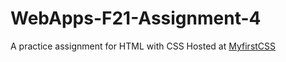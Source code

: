 # WebApps-F21-Assignment-4
A practice assignment for HTML with CSS Hosted at
<a href="https://44-563-webapps-f21.github.io/webapps-f21-assignment-4-SarathArrepu/play.html">MyfirstCSS</a>
